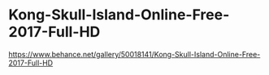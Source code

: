 # Kong-Skull-Island-Online-Free-2017-Full-HD
https://www.behance.net/gallery/50018141/Kong-Skull-Island-Online-Free-2017-Full-HD
